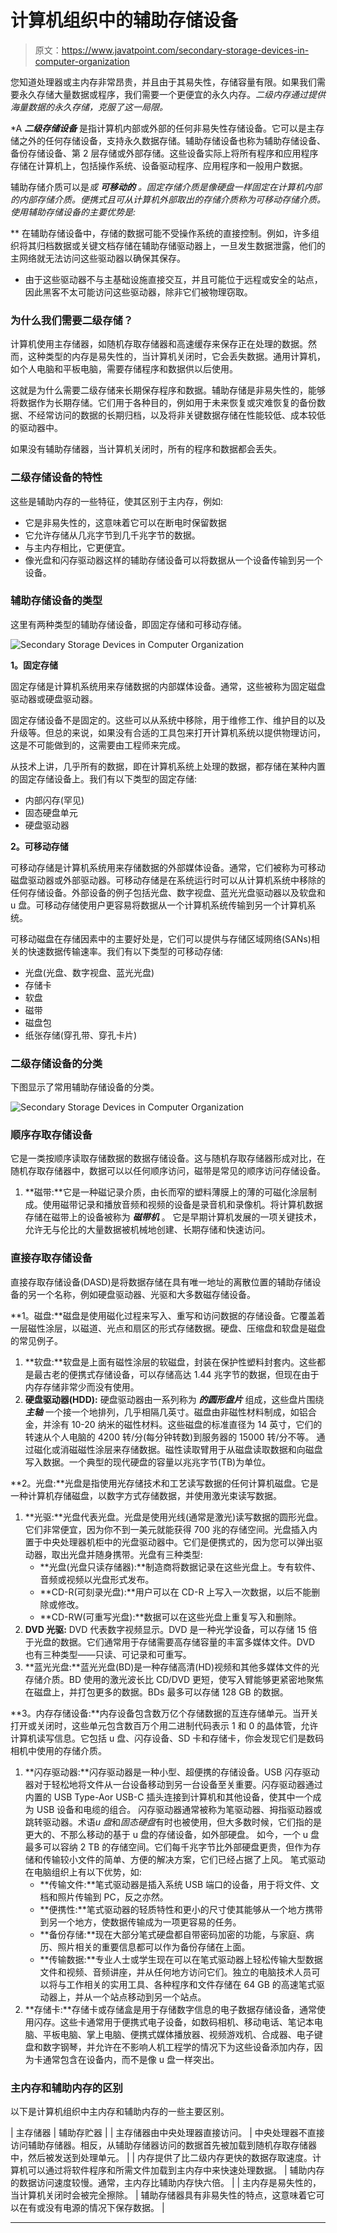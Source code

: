 # 计算机组织中的辅助存储设备

> 原文：<https://www.javatpoint.com/secondary-storage-devices-in-computer-organization>

您知道处理器或主内存非常昂贵，并且由于其易失性，存储容量有限。如果我们需要永久存储大量数据或程序，我们需要一个更便宜的永久内存。*二级内存通过提供海量数据的永久存储，克服了这一局限。*

 *A ***二级存储设备*** 是指计算机内部或外部的任何非易失性存储设备。它可以是主存储之外的任何存储设备，支持永久数据存储。辅助存储设备也称为辅助存储设备、备份存储设备、第 2 层存储或外部存储。这些设备实际上将所有程序和应用程序存储在计算机上，包括操作系统、设备驱动程序、应用程序和一般用户数据。

辅助存储介质可以是*或 ***可移动的*** 。固定存储介质是像硬盘一样固定在计算机内部的内部存储介质。便携式且可从计算机外部取出的存储介质称为可移动存储介质。使用辅助存储设备的主要优势是:*

 **   在辅助存储设备中，存储的数据可能不受操作系统的直接控制。例如，许多组织将其归档数据或关键文档存储在辅助存储驱动器上，一旦发生数据泄露，他们的主网络就无法访问这些驱动器以确保其保存。
*   由于这些驱动器不与主基础设施直接交互，并且可能位于远程或安全的站点，因此黑客不太可能访问这些驱动器，除非它们被物理窃取。

### 为什么我们需要二级存储？

计算机使用主存储器，如随机存取存储器和高速缓存来保存正在处理的数据。然而，这种类型的内存是易失性的，当计算机关闭时，它会丢失数据。通用计算机，如个人电脑和平板电脑，需要存储程序和数据供以后使用。

这就是为什么需要二级存储来长期保存程序和数据。辅助存储是非易失性的，能够将数据作为长期存储。它们用于各种目的，例如用于未来恢复或灾难恢复的备份数据、不经常访问的数据的长期归档，以及将非关键数据存储在性能较低、成本较低的驱动器中。

如果没有辅助存储器，当计算机关闭时，所有的程序和数据都会丢失。

### 二级存储设备的特性

这些是辅助内存的一些特征，使其区别于主内存，例如:

*   它是非易失性的，这意味着它可以在断电时保留数据
*   它允许存储从几兆字节到几千兆字节的数据。
*   与主内存相比，它更便宜。
*   像光盘和闪存驱动器这样的辅助存储设备可以将数据从一个设备传输到另一个设备。

### 辅助存储设备的类型

这里有两种类型的辅助存储设备，即固定存储和可移动存储。

![Secondary Storage Devices in Computer Organization](img/d9203daf9363f7c8c3a4b413578f720e.png)

**1。固定存储**

固定存储是计算机系统用来存储数据的内部媒体设备。通常，这些被称为固定磁盘驱动器或硬盘驱动器。

固定存储设备不是固定的。这些可以从系统中移除，用于维修工作、维护目的以及升级等。但总的来说，如果没有合适的工具包来打开计算机系统以提供物理访问，这是不可能做到的，这需要由工程师来完成。

从技术上讲，几乎所有的数据，即在计算机系统上处理的数据，都存储在某种内置的固定存储设备上。我们有以下类型的固定存储:

*   内部闪存(罕见)
*   固态硬盘单元
*   硬盘驱动器

**2。可移动存储**

可移动存储是计算机系统用来存储数据的外部媒体设备。通常，它们被称为可移动磁盘驱动器或外部驱动器。可移动存储是在系统运行时可以从计算机系统中移除的任何存储设备。外部设备的例子包括光盘、数字视盘、蓝光光盘驱动器以及软盘和 u 盘。可移动存储使用户更容易将数据从一个计算机系统传输到另一个计算机系统。

可移动磁盘在存储因素中的主要好处是，它们可以提供与存储区域网络(SANs)相关的快速数据传输速率。我们有以下类型的可移动存储:

*   光盘(光盘、数字视盘、蓝光光盘)
*   存储卡
*   软盘
*   磁带
*   磁盘包
*   纸张存储(穿孔带、穿孔卡片)

### 二级存储设备的分类

下图显示了常用辅助存储设备的分类。

![Secondary Storage Devices in Computer Organization](img/2ab86856ed42fcf50367e117f44c599d.png)

### 顺序存取存储设备

它是一类按顺序读取存储数据的数据存储设备。这与随机存取存储器形成对比，在随机存取存储器中，数据可以以任何顺序访问，磁带是常见的顺序访问存储设备。

1.  **磁带:**它是一种磁记录介质，由长而窄的塑料薄膜上的薄的可磁化涂层制成。使用磁带记录和播放音频和视频的设备是录音机和录像机。将计算机数据存储在磁带上的设备被称为 ***磁带机*** 。
    它是早期计算机发展的一项关键技术，允许无与伦比的大量数据被机械地创建、长期存储和快速访问。

### 直接存取存储设备

直接存取存储设备(DASD)是将数据存储在具有唯一地址的离散位置的辅助存储设备的另一个名称，例如硬盘驱动器、光驱和大多数磁存储设备。

**1。磁盘:**磁盘是使用磁化过程来写入、重写和访问数据的存储设备。它覆盖着一层磁性涂层，以磁道、光点和扇区的形式存储数据。硬盘、压缩盘和软盘是磁盘的常见例子。

1.  **软盘:**软盘是上面有磁性涂层的软磁盘，封装在保护性塑料封套内。这些都是最古老的便携式存储设备，可以存储高达 1.44 兆字节的数据，但现在由于内存存储非常少而没有使用。
2.  **硬盘驱动器(HDD):** 硬盘驱动器由一系列称为 ***的圆形盘片*** 组成，这些盘片围绕 ***主轴*** 一个接一个地排列，几乎相隔几英寸。磁盘由非磁性材料制成，如铝合金，并涂有 10-20 纳米的磁性材料。这些磁盘的标准直径为 14 英寸，它们的转速从个人电脑的 4200 转/分(每分钟转数)到服务器的 15000 转/分不等。
    通过磁化或消磁磁性涂层来存储数据。磁性读取臂用于从磁盘读取数据和向磁盘写入数据。一个典型的现代硬盘的容量以兆兆字节(TB)为单位。

**2。光盘:**光盘是指使用光存储技术和工艺读写数据的任何计算机磁盘。它是一种计算机存储磁盘，以数字方式存储数据，并使用激光束读写数据。

1.  **光驱:**光盘代表光盘。光盘是使用光线(通常是激光)读写数据的圆形光盘。它们非常便宜，因为你不到一美元就能获得 700 兆的存储空间。光盘插入内置于中央处理器机柜中的光盘驱动器中。它们是便携式的，因为您可以弹出驱动器，取出光盘并随身携带。光盘有三种类型:
    *   **光盘(光盘只读存储器):**制造商将数据记录在这些光盘上。专有软件、音频或视频以光盘形式发布。
    *   **CD-R(可刻录光盘):**用户可以在 CD-R 上写入一次数据，以后不能删除或修改。
    *   **CD-RW(可重写光盘):**数据可以在这些光盘上重复写入和删除。
2.  **DVD 光驱:** DVD 代表数字视频显示。DVD 是一种光学设备，可以存储 15 倍于光盘的数据。它们通常用于存储需要高存储容量的丰富多媒体文件。DVD 也有三种类型——只读、可记录和可重写。
3.  **蓝光光盘:**蓝光光盘(BD)是一种存储高清(HD)视频和其他多媒体文件的光存储介质。BD 使用的激光波长比 CD/DVD 更短，使写入臂能够更紧密地聚焦在磁盘上，并打包更多的数据。BDs 最多可以存储 128 GB 的数据。

**3。内存存储设备:**内存设备包含数万亿个存储数据的互连存储单元。当开关打开或关闭时，这些单元包含数百万个用二进制代码表示 1 和 0 的晶体管，允许计算机读写信息。它包括 u 盘、闪存设备、SD 卡和存储卡，你会发现它们是数码相机中使用的存储介质。

1.  **闪存驱动器:**闪存驱动器是一种小型、超便携的存储设备。USB 闪存驱动器对于轻松地将文件从一台设备移动到另一台设备至关重要。闪存驱动器通过内置的 USB Type-Aor USB-C 插头连接到计算机和其他设备，使其中一个成为 USB 设备和电缆的组合。
    闪存驱动器通常被称为笔驱动器、拇指驱动器或跳转驱动器。术语*u 盘*和*固态硬盘*有时也被使用，但大多数时候，它们指的是更大的、不那么移动的基于 u 盘的存储设备，如外部硬盘。
    如今，一个 u 盘最多可以容纳 2 TB 的存储空间。它们每千兆字节比外部硬盘更贵，但作为存储和传输较小文件的简单、方便的解决方案，它们已经占据了上风。
    笔式驱动在电脑组织上有以下优势，如:
    *   **传输文件:**笔式驱动器是插入系统 USB 端口的设备，用于将文件、文档和照片传输到 PC，反之亦然。
    *   **便携性:**笔式驱动器的轻质特性和更小的尺寸使其能够从一个地方携带到另一个地方，使数据传输成为一项更容易的任务。
    *   **备份存储:**现在大部分笔式硬盘都自带密码加密的功能，与家庭、病历、照片相关的重要信息都可以作为备份存储在上面。
    *   **传输数据:**专业人士或学生现在可以在笔式驱动器上轻松传输大型数据文件和视频、音频讲座，并从任何地方访问它们。独立的电脑技术人员可以将与工作相关的实用工具、各种程序和文件存储在 64 GB 的高速笔式驱动器上，并从一个站点移动到另一个站点。
2.  **存储卡:**存储卡或存储盒是用于存储数字信息的电子数据存储设备，通常使用闪存。这些卡通常用于便携式电子设备，如数码相机、移动电话、笔记本电脑、平板电脑、掌上电脑、便携式媒体播放器、视频游戏机、合成器、电子键盘和数字钢琴，并允许在不影响人机工程学的情况下为这些设备添加内存，因为卡通常包含在设备内，而不是像 u 盘一样突出。

### 主内存和辅助内存的区别

以下是计算机组织中主内存和辅助内存的一些主要区别。

| 主存储器 | 辅助存贮器 |
| 主存储器由中央处理器直接访问。 | 中央处理器不直接访问辅助存储器。相反，从辅助存储器访问的数据首先被加载到随机存取存储器中，然后被发送到处理单元。 |
| 内存提供了比二级内存更快的数据存取速度。计算机可以通过将软件程序和所需文件加载到主内存中来快速处理数据。 | 辅助内存的数据访问速度较慢。通常，主内存比辅助内存快六倍。 |
| 主内存是易失性的，当计算机关闭时会被完全擦除。 | 辅助存储器具有非易失性的特点，这意味着它可以在有或没有电源的情况下保存数据。 |

* * ***